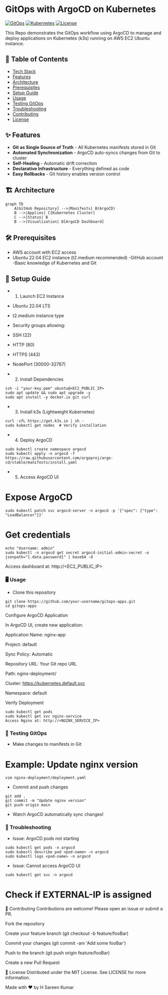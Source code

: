# GitOps with ArgoCD on Kubernetes

[![GitOps](https://img.shields.io/badge/GitOps-Enabled-brightgreen)](https://argoproj.github.io/argo-cd/)
[![Kubernetes](https://img.shields.io/badge/Kubernetes-v1.25+-blue)](https://k3s.io/)
[![License](https://img.shields.io/badge/License-MIT-green)](LICENSE)

This Repo demonstrates the GitOps workflow using ArgoCD to manage and deploy applications on Kubernetes (k3s) running on AWS EC2 Ubuntu instance.


## 📌 Table of Contents
- [Tech Stack](#-tech-stack)
- [Features](#-features)
- [Architecture](#-architecture)
- [Prerequisites](#-prerequisites)
- [Setup Guide](#-setup-guide)
- [Usage](#-usage)
- [Testing GitOps](#-testing-gitops)
- [Troubleshooting](#-troubleshooting)
- [Contributing](#-contributing)
- [License](#-license)

## ✨ Features
- **Git as Single Source of Truth** - All Kubernetes manifests stored in Git
- **Automated Synchronization** - ArgoCD auto-syncs changes from Git to cluster
- **Self-Healing** - Automatic drift correction
- **Declarative Infrastructure** - Everything defined as code
- **Easy Rollbacks** - Git history enables version control

## 🏗 Architecture
```mermaid
graph TD
    A[GitHub Repository] -->|Manifests| B(ArgoCD)
    B -->|Applies| C[Kubernetes Cluster]
    C -->|Status| B
    B -->|Visualization| D[ArgoCD Dashboard]
```
## 🛠 Prerequisites
- AWS account with EC2 access
- Ubuntu 22.04 EC2 instance (t2.medium recommended)
-GitHub account
-Basic knowledge of Kubernetes and Git

## 🚀 Setup Guide
- 1. Launch EC2 Instance
- Ubuntu 22.04 LTS
- t2.medium instance type
- Security groups allowing:
- SSH (22)
- HTTP (80)
- HTTPS (443)
- NodePort (30000-32767)

- 2. Install Dependencies
````
ssh -i "your-key.pem" ubuntu@<EC2_PUBLIC_IP>
sudo apt update && sudo apt upgrade -y
sudo apt install -y docker.io git curl
````
- 3. Install k3s (Lightweight Kubernetes)
```
curl -sfL https://get.k3s.io | sh -
sudo kubectl get nodes  # Verify installation
```
- 4. Deploy ArgoCD
```
sudo kubectl create namespace argocd
sudo kubectl apply -n argocd -f https://raw.githubusercontent.com/argoproj/argo-cd/stable/manifests/install.yaml
```
- 5. Access ArgoCD UI
# Expose ArgoCD
```
sudo kubectl patch svc argocd-server -n argocd -p '{"spec": {"type": "LoadBalancer"}}'
```
# Get credentials
```
echo "Username: admin"
sudo kubectl -n argocd get secret argocd-initial-admin-secret -o jsonpath="{.data.password}" | base64 -d
```
Access dashboard at: http://<EC2_PUBLIC_IP>

### 🖥 Usage
- Clone this repository

````
git clone https://github.com/your-username/gitops-apps.git
cd gitops-apps
````
Configure ArgoCD Application

In ArgoCD UI, create new application:

Application Name: nginx-app

Project: default

Sync Policy: Automatic

Repository URL: Your Git repo URL

Path: nginx-deployment/

Cluster: https://kubernetes.default.svc

Namespace: default

Verify Deployment

```
sudo kubectl get pods
sudo kubectl get svc nginx-service
Access Nginx at: http://<NGINX_SERVICE_IP>
```

### 🔄 Testing GitOps
- Make changes to manifests in Git
# Example: Update nginx version
````
vim nginx-deployment/deployment.yaml
````
- Commit and push changes

```
git add .
git commit -m "Update nginx version"
git push origin main
```
- Watch ArgoCD automatically sync changes!

### 🐛 Troubleshooting
- Issue: ArgoCD pods not starting

```
sudo kubectl get pods -n argocd
sudo kubectl describe pod <pod-name> -n argocd
sudo kubectl logs <pod-name> -n argocd
```
- Issue: Cannot access ArgoCD UI

```
sudo kubectl get svc -n argocd
```
# Check if EXTERNAL-IP is assigned
🤝 Contributing
Contributions are welcome! Please open an issue or submit a PR.

Fork the repository

Create your feature branch (git checkout -b feature/fooBar)

Commit your changes (git commit -am 'Add some fooBar')

Push to the branch (git push origin feature/fooBar)

Create a new Pull Request

📜 License
Distributed under the MIT License. See LICENSE for more information.

Made with ❤️ by H Sareen Kumar 

